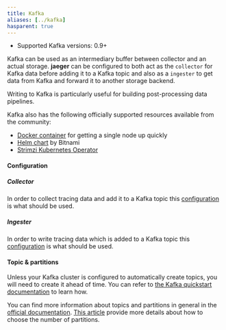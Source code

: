```yaml
---
title: Kafka
aliases: [../kafka]
hasparent: true
---
```


* Supported Kafka versions: 0.9+

Kafka can be used as an intermediary buffer between collector and an actual storage.
**jaeger** can be configured to both act as the `collector` for Kafka data before adding it to a Kafka topic and also as a `ingester` to get data from Kafka and forward it to another storage backend.

Writing to Kafka is particularly useful for building post-processing data pipelines.

Kafka also has the following officially supported resources available from the community:
- [Docker container](https://hub.docker.com/r/apache/kafka) for getting a single node up quickly
- [Helm chart](https://artifacthub.io/packages/helm/bitnami/kafka) by Bitnami
- [Strimzi Kubernetes Operator](https://strimzi.io/)

#### Configuration
##### Collector
In order to collect tracing data and add it to a Kafka topic this [configuration](https://github.com/jaegertracing/jaeger/blob/v2.0.0/cmd/jaeger/config-kafka-collector.yaml) is what should be used.

##### Ingester
In order to write tracing data which is added to a Kafka topic this [configuration](https://github.com/jaegertracing/jaeger/blob/v2.0.0/cmd/jaeger/config-kafka-ingester.yaml) is what should be used.

#### Topic & partitions
Unless your Kafka cluster is configured to automatically create topics, you will need to create it ahead of time. You can refer to [the Kafka quickstart documentation](https://kafka.apache.org/documentation/#quickstart_createtopic) to learn how.

You can find more information about topics and partitions in general in the [official documentation](https://kafka.apache.org/documentation/#intro_topics). [This article](https://www.confluent.io/blog/how-to-choose-the-number-of-topicspartitions-in-a-kafka-cluster/) provide more details about how to choose the number of partitions.
